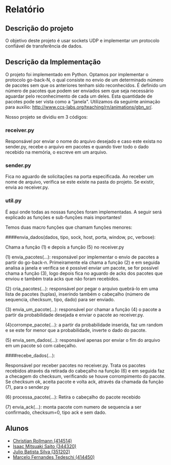 # Relatório


## Descrição do projeto

O objetivo deste projeto é usar sockets UDP e implementar um protocolo confiável de transferência de dados.


## Descrição da Implementação

O projeto foi implementado em Python. Optamos por implementar o protocolo go-back-N, o qual consiste no envio de um determinado número de pacotes sem que os anteriores tenham sido reconhecidos. É definido um número de pacotes que podem ser enviados sem que seja necessário aguardar pelo reconhecimento de cada um deles. Esta quantidade de pacotes pode ser vista como a "janela". Utilizamos da seguinte animação para auxílio: http://www.ccs-labs.org/teaching/rn/animations/gbn_sr/.

Nosso projeto se dividiu em 3 códigos:

### receiver.py

Responsável por enviar o nome do arquivo desejado e caso este exista no sender.py, recebe o arquivo em pacotes e quando tiver todo o dado recebido na memória, o escreve em um arquivo.


### sender.py

Fica no aguardo de solicitações na porta especificada. Ao receber um nome de arquivo, verifica se este existe na pasta do projeto. Se existir, envia ao receiver.py.

### util.py

É aqui onde todas as nossas funções foram implementadas.
A seguir será explicado as funções e sub-funções mais importantes! 

Temos duas macro funções que chamam funções menores:

####envia_dados(dados, tipo, sock, host, porta, window, pc, verbose): 

Chama a função (1) e depois a função (5) no receiver.py

(1) envia_pacotes(...): responsável por implementar o envio de pacotes a partir do go-back-n. Primeiramente ela chama a função (2) e em seguida analisa a janela e verifica se é possível enviar um pacote, se for possível chama a função (3), logo depois fica no aguardo de acks dos pacotes que enviou e também trata acks que não foram recebidos.

(2) cria_pacotes(...): responsável por pegar o arquivo quebrá-lo em uma lista de pacotes (tuplas), inserindo também o cabeçalho (número de sequencia, checksum, tipo, dado) para ser enviado.

(3) envia_um_pacote(...): responsável por chamar a função (4) o pacote a partir da probabilidade desejada e enviar o pacote ao receiver.py.

(4)corrompe_pacote(...): a partir da probabilidade inserida, faz um random e se este for menor que a probabilidade, inverte o dado do pacote.

(5) envia_sem_dados(...): responsável apenas por enviar o fim do arquivo em um pacote só com cabeçalho.

####recebe_dados(...):

Responsável por receber pacotes no receiver.py. Trata os pacotes recebidos através da retirada do cabeçalho na função (6) e em seguida faz a checagem do checksum, verificando se houve corrompimento do pacote. Se checksum ok, aceita pacote e volta ack, através da chamada da função (7), para o sender.py 

(6) processa_pacote(...): Retira o cabeçalho do pacote recebido

(7) envia_ack(...): monta pacote com numero de sequencia a ser confirmado, checksum=0, tipo ack e sem dado.

## Alunos

*   [Christian Rollmann (414514)](https://github.com/christianroll)
*   [Isaac Mitsuaki Saito (344320)](https://github.com/zacmks)
*   [Julio Batista Silva (351202)](https://github.com/jbsilva)
*   [Marcelo Fernandes Tedeschi (414450)](https://github.com/marcelotedeschi)
